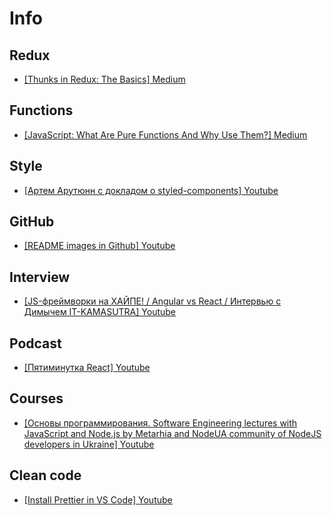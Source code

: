 # Info

## Redux
- [[Thunks in Redux: The Basics] Medium ](https://medium.com/fullstack-academy/thunks-in-redux-the-basics-85e538a3fe60)

## Functions
- [[JavaScript: What Are Pure Functions And Why Use Them?] Medium ](https://medium.com/@jamesjefferyuk/javascript-what-are-pure-functions-4d4d5392d49c)

## Style
- [[Артем Арутюнн с докладом о styled-components] Youtube ](https://www.youtube.com/watch?v=eOBz3_mQwo8)

## GitHub
- [[README images in Github] Youtube ](https://www.youtube.com/watch?v=nvPOUdz5PL4)

## Interview
- [[JS-фреймворки на ХАЙПЕ! / Angular vs React / Интервью с Димычем IT-KAMASUTRA] Youtube ](https://www.youtube.com/watch?v=wWd73WDBxzs&t=6267s)

## Podcast
- [[Пятиминутка React] Youtube ](https://www.youtube.com/channel/UCtcMCp5GwNdQuloP4v5slfw)

## Courses
- [[Основы программирования. Software Engineering lectures with JavaScript and Node.js by Metarhia and NodeUA community of NodeJS developers in Ukraine] Youtube ](https://www.youtube.com/playlist?list=PLHhi8ymDMrQZad6JDh6HRzY1Wz5WB34w0)

## Clean code
- [[Install Prettier in VS Code] Youtube ](https://www.youtube.com/watch?v=Gmz27agvLYg)
